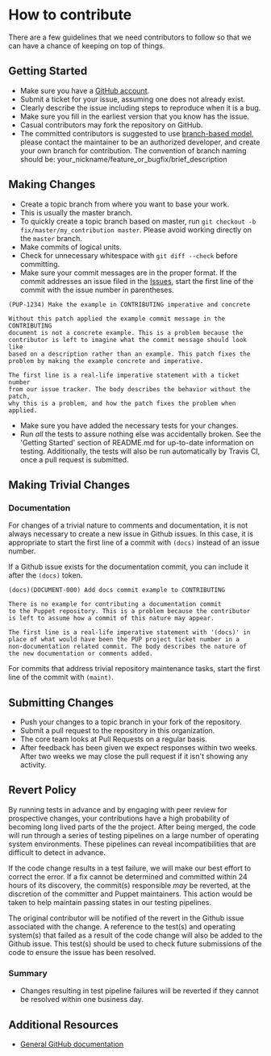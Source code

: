 # How to contribute

There are a few guidelines that we need contributors to follow so that we
can have a chance of keeping on top of things.

## Getting Started

* Make sure you have a [GitHub account](https://github.com/signup/free).
* Submit a ticket for your issue, assuming one does not already exist.
* Clearly describe the issue including steps to reproduce when it is a bug.
* Make sure you fill in the earliest version that you know has the issue.
* Casual contributors may fork the repository on GitHub.
* The committed contributors is suggested to use
[branch-based model](https://nvie.com/posts/a-successful-git-branching-model/),
please contact the maintainer to be an authorized developer, and create your
own branch for contribution. The convention of branch naming should be:
your_nickname/feature_or_bugfix/brief_description

## Making Changes

* Create a topic branch from where you want to base your work.
* This is usually the master branch.
* To quickly create a topic branch based on master, run `git checkout -b
fix/master/my_contribution master`. Please avoid working directly on the
`master` branch.
* Make commits of logical units.
* Check for unnecessary whitespace with `git diff --check` before committing.
* Make sure your commit messages are in the proper format. If the commit
addresses an issue filed in the
[Issues](https://github.com/ventilator-project/sensor_firmware/issues), start
the first line of the commit with the issue number in parentheses.

```
(PUP-1234) Make the example in CONTRIBUTING imperative and concrete

Without this patch applied the example commit message in the CONTRIBUTING
document is not a concrete example. This is a problem because the
contributor is left to imagine what the commit message should look like
based on a description rather than an example. This patch fixes the
problem by making the example concrete and imperative.

The first line is a real-life imperative statement with a ticket number
from our issue tracker. The body describes the behavior without the patch,
why this is a problem, and how the patch fixes the problem when applied.
```
* Make sure you have added the necessary tests for your changes.
* Run _all_ the tests to assure nothing else was accidentally broken. See
the 'Getting Started' section of README.md for up-to-date information on
testing. Additionally, the tests will also be run automatically by Travis CI,
once a pull request is submitted.

## Making Trivial Changes

### Documentation

For changes of a trivial nature to comments and documentation, it is not
always necessary to create a new issue in Github issues. In this case, it is
appropriate to start the first line of a commit with `(docs)` instead of
an issue number.

If a Github issue exists for the documentation commit, you can include it
after the `(docs)` token.

```
(docs)(DOCUMENT-000) Add docs commit example to CONTRIBUTING

There is no example for contributing a documentation commit
to the Puppet repository. This is a problem because the contributor
is left to assume how a commit of this nature may appear.

The first line is a real-life imperative statement with '(docs)' in
place of what would have been the PUP project ticket number in a
non-documentation related commit. The body describes the nature of
the new documentation or comments added.
```

For commits that address trivial repository maintenance tasks, start the
first line of the commit with `(maint)`.

## Submitting Changes

* Push your changes to a topic branch in your fork of the repository.
* Submit a pull request to the repository in this organization.
* The core team looks at Pull Requests on a regular basis.
* After feedback has been given we expect responses within two weeks. After two
weeks we may close the pull request if it isn't showing any activity.

## Revert Policy

By running tests in advance and by engaging with peer review for prospective
changes, your contributions have a high probability of becoming long lived
parts of the the project. After being merged, the code will run through a
series of testing pipelines on a large number of operating system
environments. These pipelines can reveal incompatibilities that are difficult
to detect in advance.

If the code change results in a test failure, we will make our best effort to
correct the error. If a fix cannot be determined and committed within 24 hours
of its discovery, the commit(s) responsible _may_ be reverted, at the
discretion of the committer and Puppet maintainers. This action would be taken
to help maintain passing states in our testing pipelines.

The original contributor will be notified of the revert in the Github issue
associated with the change. A reference to the test(s) and operating system(s)
that failed as a result of the code change will also be added to the Github
issue. This test(s) should be used to check future submissions of the code to
ensure the issue has been resolved.

### Summary

* Changes resulting in test pipeline failures will be reverted if they cannot
be resolved within one business day.

## Additional Resources

* [General GitHub documentation](https://help.github.com/)
